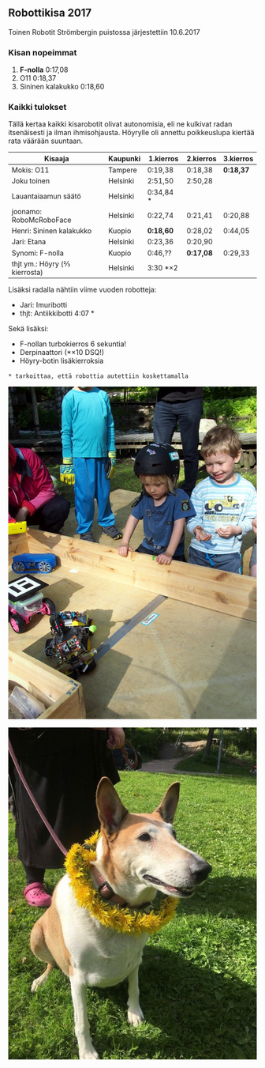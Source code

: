 ## Robottikisa 2017

Toinen Robotit Strömbergin puistossa järjestettiin 10.6.2017

### Kisan nopeimmat

1. **F-nolla**          0:17,08
2. O11                 0:18,37
3. Sininen kalakukko   0:18,60

### Kaikki tulokset

Tällä kertaa kaikki kisarobotit olivat autonomisia, eli ne kulkivat radan itsenäisesti ja ilman ihmisohjausta. Höyrylle oli annettu poikkeuslupa kiertää rata väärään suuntaan.

| Kisaaja                             | Kaupunki |  1.kierros     | 2.kierros    | 3.kierros    |
|-------------------------------------|----------|----------------|--------------|--------------|
| Mokis:        O11                   | Tampere  |  0:19,38       |  0:18,38     | **0:18,37**  |
|               Joku toinen           | Helsinki |  2:51,50       |  2:50,28     |              |
|               Lauantaiaamun säätö   | Helsinki |  0:34,84 *     |              |              |
| joonamo:      RoboMcRoboFace        | Helsinki |  0:22,74       |  0:21,41     |  0:20,88     |
| Henri:        Sininen kalakukko     |  Kuopio  |  **0:18,60**   |  0:28,02     |  0:44,05     |
| Jari:         Etana                 | Helsinki |  0:23,36       |  0:20,90     |              |
| Synomi:       F-nolla               |  Kuopio  |  0:46,??       |  **0:17,08** |  0:29,33     |
| thjt ym.:     Höyry   (⅔ kierrosta) | Helsinki |  3:30 *×2      |              |              |

Lisäksi radalla nähtiin viime vuoden robotteja:
 - Jari: Imuribotti
 - thjt: Antiikkibotti 4:07 *

Sekä lisäksi:
 - F-nollan turbokierros 6 sekuntia!
 - Derpinaattori (*×10 DSQ!)
 - Höyry-botin lisäkierroksia

```
* tarkoittaa, että robottia autettiin koskettamalla
```

![](media/photos/2017_001.jpg?raw=true "Kisa 2017")

![](media/photos/2017_002.jpg?raw=true "Kisa 2017")

